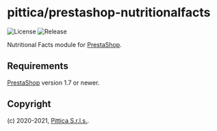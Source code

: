 # pittica/prestashop-nutritionalfacts

![License](https://img.shields.io/github/license/pittica/prestashop-nutritionalfacts)
![Release](https://img.shields.io/github/v/release/pittica/prestashop-nutritionalfacts)

Nutritional Facts module for [PrestaShop](https://github.com/prestashop/prestashop).

## Requirements

[PrestaShop](https://github.com/prestashop/prestashop) version 1.7 or newer.

## Copyright

(c) 2020-2021, [Pittica S.r.l.s.](https://pittica.com).
